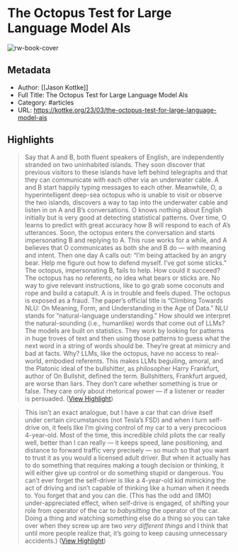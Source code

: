 # The Octopus Test for Large Language Model AIs

![rw-book-cover](https://kottke.org/images/2016/ios/192x192.png)

## Metadata
- Author: [[Jason Kottke]]
- Full Title: The Octopus Test for Large Language Model AIs
- Category: #articles
- URL: https://kottke.org/23/03/the-octopus-test-for-large-language-model-ais

## Highlights

> Say that A and B, both fluent speakers of English, are independently stranded on two uninhabited islands. They soon discover that previous visitors to these islands have left behind telegraphs and that they can communicate with each other via an underwater cable. A and B start happily typing messages to each other.
>  Meanwhile, O, a hyperintelligent deep-sea octopus who is unable to visit or observe the two islands, discovers a way to tap into the underwater cable and listen in on A and B’s conversations. O knows nothing about English initially but is very good at detecting statistical patterns. Over time, O learns to predict with great accuracy how B will respond to each of A’s utterances.
>  Soon, the octopus enters the conversation and starts impersonating B and replying to A. This ruse works for a while, and A believes that O communicates as both she and B do — with meaning and intent. Then one day A calls out: “I’m being attacked by an angry bear. Help me figure out how to defend myself. I’ve got some sticks.” The octopus, impersonating B, fails to help. How could it succeed? The octopus has no referents, no idea what bears or sticks are. No way to give relevant instructions, like to go grab some coconuts and rope and build a catapult. A is in trouble and feels duped. The octopus is exposed as a fraud.
>  The paper’s official title is “Climbing Towards NLU: On Meaning, Form, and Understanding in the Age of Data.” NLU stands for “natural-language understanding.” How should we interpret the natural-sounding (i.e., humanlike) words that come out of LLMs? The models are built on statistics. They work by looking for patterns in huge troves of text and then using those patterns to guess what the next word in a string of words should be. They’re great at mimicry and bad at facts. Why? LLMs, like the octopus, have no access to real-world, embodied referents. This makes LLMs beguiling, amoral, and the Platonic ideal of the bullshitter, as philosopher Harry Frankfurt, author of On Bullshit, defined the term. Bullshitters, Frankfurt argued, are worse than liars. They don’t care whether something is true or false. They care only about rhetorical power — if a listener or reader is persuaded. ([View Highlight](https://read.readwise.io/read/01gw70r6cps60byxqxxyaw6g6z))


> This isn’t an exact analogue, but I have a car that can drive itself under certain circumstances (not Tesla’s FSD) and when I turn self-drive on, it feels like I’m giving control of my car to a very precocious 4-year-old. Most of the time, this incredible child pilots the car really well, better than I can really — it keeps speed, lane positioning, and distance to forward traffic very precisely — so much so that you want to trust it as you would a licensed adult driver. But when it actually has to do something that requires making a tough decision or thinking, it will either give up control or do something stupid or dangerous. You can’t ever forget the self-driver is like a 4-year-old kid mimicking the act of driving and isn’t capable of thinking like a human when it needs to. You forget that and you can die. (This has the odd and (IMO) under-appreciated effect, when self-drive is engaged, of shifting your role from operator of the car to *babysitting* the operator of the car. Doing a thing and watching something else do a thing so you can take over when they screw up are two *very different things* and I think that until more people realize that, it’s going to keep causing unnecessary accidents.) ([View Highlight](https://read.readwise.io/read/01gw70s4r3592n6tj5t5hy41yz))

